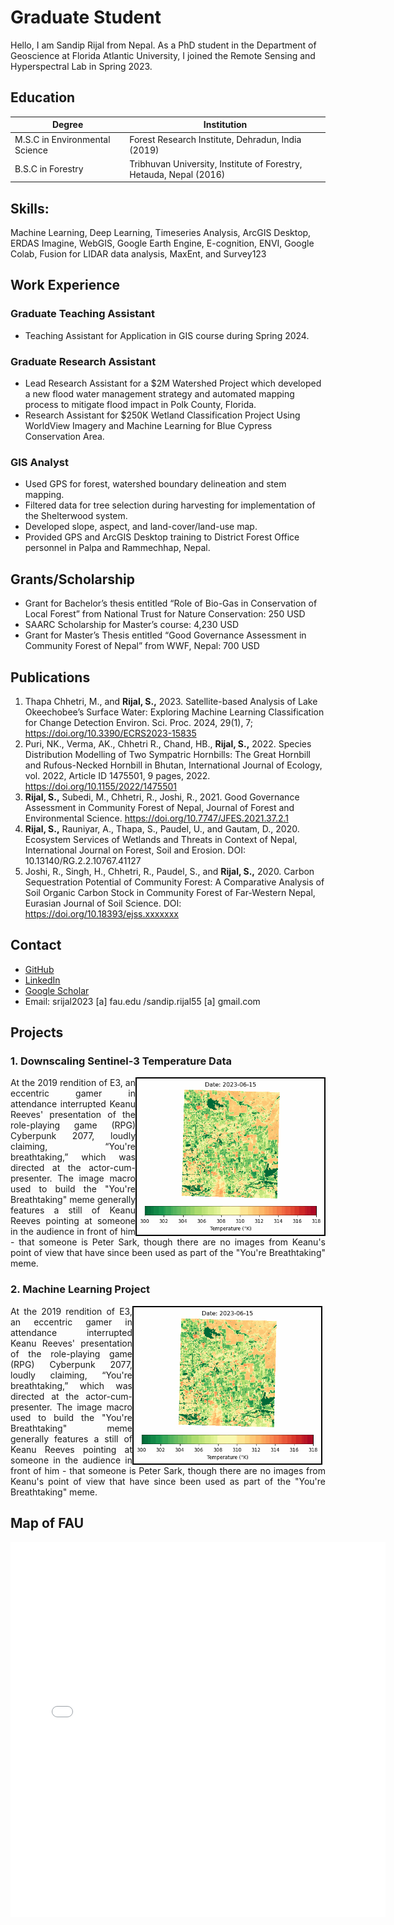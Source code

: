 # Graduate Student                                  

Hello, I am Sandip Rijal from Nepal. As a PhD student in the Department of Geoscience at Florida Atlantic University, I joined the Remote Sensing and Hyperspectral Lab in Spring 2023. 

## Education
| Degree     | Institution |
| ----------- | ----------- |
|M.S.C in Environmental Science	  | Forest Research Institute, Dehradun, India (2019)	 	|		        		
|B.S.C in Forestry                | Tribhuvan University, Institute of Forestry, Hetauda, Nepal (2016)|

## Skills: 
Machine Learning, Deep Learning, Timeseries Analysis, ArcGIS Desktop, ERDAS Imagine, WebGIS, Google Earth Engine, E-cognition, ENVI, Google Colab, Fusion for LIDAR data analysis, MaxEnt, and Survey123 

## Work Experience

### Graduate Teaching Assistant
- Teaching Assistant for Application in GIS course during Spring 2024.

### Graduate Research Assistant
- Lead Research Assistant for a $2M Watershed Project which developed a new flood water management strategy and automated mapping process to mitigate flood impact in Polk County, Florida.
- Research Assistant for $250K Wetland Classification Project Using WorldView Imagery and Machine Learning for Blue Cypress Conservation Area.

### GIS Analyst
-	Used GPS for forest, watershed boundary delineation and stem mapping.
-	Filtered data for tree selection during harvesting for implementation of the Shelterwood system.
-	Developed slope, aspect, and land-cover/land-use map. 
-	Provided GPS and ArcGIS Desktop training to District Forest Office personnel in Palpa and Rammechhap, Nepal.

## Grants/Scholarship
-	Grant for Bachelor’s thesis entitled “Role of Bio-Gas in Conservation of Local Forest” from National Trust for Nature Conservation: 250 USD
-	SAARC Scholarship for Master’s course: 4,230 USD
-	Grant for Master’s Thesis entitled “Good Governance Assessment in Community Forest of Nepal” from WWF, Nepal: 700 USD

## Publications
1. Thapa Chhetri, M., and **Rijal, S.,** 2023. Satellite-based Analysis of Lake Okeechobee’s Surface Water: Exploring Machine Learning Classification for Change Detection Environ. Sci. Proc. 2024, 29(1), 7; https://doi.org/10.3390/ECRS2023-15835
2. Puri, NK., Verma, AK., Chhetri R., Chand, HB., **Rijal, S.,** 2022. Species Distribution Modelling of Two Sympatric Hornbills: The Great Hornbill and Rufous-Necked Hornbill in Bhutan, International Journal of Ecology, vol. 2022, Article ID 1475501, 9 pages, 2022. https://doi.org/10.1155/2022/1475501
3. **Rijal, S.,** Subedi, M., Chhetri, R., Joshi, R., 2021. Good Governance Assessment in Community Forest of Nepal, Journal of Forest and Environmental Science. https://doi.org/10.7747/JFES.2021.37.2.1
4. **Rijal, S.,** Rauniyar, A., Thapa, S., Paudel, U., and Gautam, D., 2020. Ecosystem Services of Wetlands and Threats in Context of Nepal, International Journal on Forest, Soil and Erosion. DOI: 10.13140/RG.2.2.10767.41127
5. Joshi, R., Singh, H., Chhetri, R., Paudel, S., and **Rijal, S.,** 2020. Carbon Sequestration Potential of Community Forest: A Comparative Analysis of Soil Organic Carbon Stock in Community Forest of Far-Western Nepal, Eurasian Journal of Soil Science. DOI: https://doi.org/10.18393/ejss.xxxxxxx
 
## Contact
* [GitHub](https://github.com/Sandipriz)
* [LinkedIn](https://www.linkedin.com/in/sandip-rijal-724694ba/)
* [Google Scholar](https://scholar.google.com/citations?user=GXT9_CsAAAAJ&hl=en&oi=sra)
* Email: srijal2023 [a] fau.edu /sandip.rijal55 [a] gmail.com

## Projects
### 1. Downscaling Sentinel-3 Temperature Data

<img align="right" width="300" height="250" src="https://github.com/Sandipriz/Sandipriz.github.io/raw/main/images/temperature_animation2.gif" alt="temperature_animation2" style="border: 2px solid black;">

<div style="text-align: justify;">
    <p>At the 2019 rendition of E3, an eccentric gamer in attendance interrupted Keanu Reeves' presentation of the role-playing game (RPG) Cyberpunk 2077, loudly claiming, “You're breathtaking,” which was directed at the actor-cum-presenter. The image macro used to build the "You're Breathtaking" meme generally features a still of Keanu Reeves pointing at someone in the audience in front of him - that someone is Peter Sark, though there are no images from Keanu's point of view that have since been used as part of the "You're Breathtaking" meme.</p>
</div>

### 2. Machine Learning Project

<img align="right" width="300" height="250" src="https://github.com/Sandipriz/Sandipriz.github.io/raw/main/images/temperature_animation2.gif" alt="temperature_animation2" style="border: 2px solid black; margin-right: 5px;">

<div style="text-align: justify;">
    <p>At the 2019 rendition of E3, an eccentric gamer in attendance interrupted Keanu Reeves' presentation of the role-playing game (RPG) Cyberpunk 2077, loudly claiming, “You're breathtaking,” which was directed at the actor-cum-presenter. The image macro used to build the "You're Breathtaking" meme generally features a still of Keanu Reeves pointing at someone in the audience in front of him - that someone is Peter Sark, though there are no images from Keanu's point of view that have since been used as part of the "You're Breathtaking" meme.</p>
</div>


## Map of FAU 
<embed type="text/html" src="/images/fau.html" width="600" height="600">
